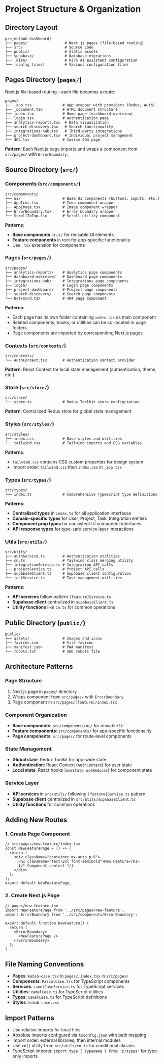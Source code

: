 # Project Structure & Organization

## Directory Layout

```
projecthub-dashboard/
├── pages/                 # Next.js pages (file-based routing)
├── src/                   # Source code
├── public/                # Static assets
├── supabase/              # Database migrations
├── .kiro/                 # Kiro AI assistant configuration
└── [config files]         # Various configuration files
```

## Pages Directory (`pages/`)
Next.js file-based routing - each file becomes a route:

```
pages/
├── _app.tsx              # App wrapper with providers (Redux, Auth)
├── _document.tsx         # HTML document structure
├── index.tsx             # Home page (dashboard overview)
├── login.tsx             # Authentication page
├── analytics-reports.tsx  # Data visualization
├── search-discovery.tsx   # Search functionality
├── integrations-hub.tsx   # Third-party integrations
├── project-dashboard.tsx  # Individual project management
└── 404.tsx               # Custom 404 page
```

**Pattern**: Each Next.js page imports and wraps a component from `src/pages/` with `ErrorBoundary`.

## Source Directory (`src/`)

### Components (`src/components/`)
```
src/components/
├── ui/                   # Base UI components (buttons, inputs, etc.)
├── AppIcon.tsx           # Icon component wrapper
├── AppImage.tsx          # Image component wrapper
├── ErrorBoundary.tsx     # Error boundary wrapper
└── ScrollToTop.tsx       # Scroll utility component
```

**Patterns**:
- **Base components** in `ui/` for reusable UI elements
- **Feature components** in root for app-specific functionality
- Use `.tsx` extension for components

### Pages (`src/pages/`)
```
src/pages/
├── analytics-reports/    # Analytics page components
├── dashboard-overview/   # Dashboard page components
├── integrations-hub/     # Integrations page components
├── login/                # Login page components
├── project-dashboard/    # Project page components
├── search-discovery/     # Search page components
└── NotFound.tsx          # 404 page component
```

**Patterns**:
- Each page has its own folder containing `index.tsx` as main component
- Related components, hooks, or utilities can be co-located in page folders
- Page components are imported by corresponding Next.js pages

### Contexts (`src/contexts/`)
```
src/contexts/
└── AuthContext.tsx       # Authentication context provider
```

**Pattern**: React Context for local state management (authentication, theme, etc.)

### Store (`src/store/`)
```
src/store/
└── store.ts              # Redux Toolkit store configuration
```

**Pattern**: Centralized Redux store for global state management

### Styles (`src/styles/`)
```
src/styles/
├── index.css             # Base styles and utilities
└── tailwind.css          # Tailwind imports and CSS variables
```

**Patterns**:
- `tailwind.css` contains CSS custom properties for design system
- Import order: `tailwind.css` then `index.css` in `_app.tsx`

### Types (`src/types/`)
```
src/types/
└── index.ts              # Comprehensive TypeScript type definitions
```

**Patterns**:
- **Centralized types** in `index.ts` for all application interfaces
- **Domain-specific types** for User, Project, Task, Integration entities
- **Component prop types** for consistent UI component interfaces
- **API response types** for type-safe service layer interactions

### Utils (`src/utils/`)
```
src/utils/
├── authService.ts        # Authentication utilities
├── cn.ts                 # Tailwind class merging utility
├── integrationService.ts # Integration API calls
├── projectService.ts     # Project API calls
├── supabaseClient.ts     # Supabase client configuration
└── taskService.ts        # Task management utilities
```

**Patterns**:
- **API services** follow pattern `[feature]Service.ts`
- **Supabase client** centralized in `supabaseClient.ts`
- **Utility functions** like `cn.ts` for common operations

## Public Directory (`public/`)
```
public/
├── assets/               # Images and icons
├── favicon.ico           # Site favicon
├── manifest.json         # PWA manifest
└── robots.txt            # SEO robots file
```

## Architecture Patterns

### Page Structure
1. Next.js page in `pages/` directory
2. Wraps component from `src/pages/` with `ErrorBoundary`
3. Page component in `src/pages/[feature]/index.tsx`

### Component Organization
- **Base components**: `src/components/ui/` for reusable UI
- **Feature components**: `src/components/` for app-specific functionality  
- **Page components**: `src/pages/` for route-level components

### State Management
- **Global state**: Redux Toolkit for app-wide state
- **Authentication**: React Context (`AuthContext`) for user state
- **Local state**: React hooks (`useState`, `useReducer`) for component state

### Service Layer
- **API services** in `src/utils/` following `[feature]Service.ts` pattern
- **Supabase client** centralized in `src/utils/supabaseClient.ts`
- **Utility functions** for common operations

## Adding New Routes

### 1. Create Page Component
```tsx
// src/pages/new-feature/index.tsx
const NewFeaturePage = () => {
  return (
    <div className="container mx-auto p-6">
      <h1 className="text-2xl font-semibold">New Feature</h1>
      {/* Component content */}
    </div>
  );
};
export default NewFeaturePage;
```

### 2. Create Next.js Page
```tsx
// pages/new-feature.tsx
import NewFeaturePage from '../src/pages/new-feature';
import ErrorBoundary from '../src/components/ErrorBoundary';

export default function NewFeature() {
  return (
    <ErrorBoundary>
      <NewFeaturePage />
    </ErrorBoundary>
  );
}
```

## File Naming Conventions
- **Pages**: `kebab-case.tsx` in `pages/`, `index.tsx` in `src/pages/`
- **Components**: `PascalCase.tsx` for TypeScript components
- **Services**: `camelCaseService.ts` for TypeScript services
- **Utilities**: `camelCase.ts` for TypeScript utilities
- **Types**: `camelCase.ts` for TypeScript definitions
- **Styles**: `kebab-case.css`

## Import Patterns
- Use relative imports for local files
- Absolute imports configured via `tsconfig.json` with path mapping
- Import order: external libraries, then internal modules
- Use `cn()` utility from `src/utils/cn.ts` for conditional classes
- TypeScript imports: `import type { TypeName } from '@/types'` for type-only imports